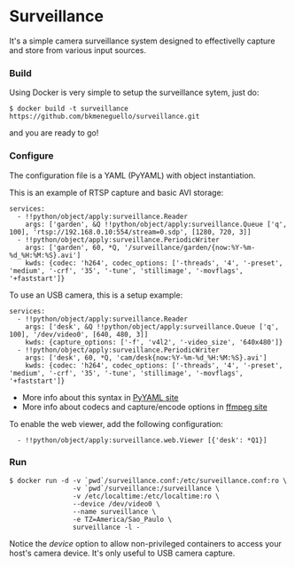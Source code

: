 Surveillance
============

It's a simple camera surveillance system designed to effectivelly capture and store from various input sources.

### Build

Using Docker is very simple to setup the surveillance sytem, just do:
```
$ docker build -t surveillance https://github.com/bkmeneguello/surveillance.git
```
and you are ready to go!

### Configure

The configuration file is a YAML (PyYAML) with object instantiation.

This is an example of RTSP capture and basic AVI storage:
```
services:
  - !!python/object/apply:surveillance.Reader
    args: ['garden', &Q !!python/object/apply:surveillance.Queue ['q', 100], 'rtsp://192.168.0.10:554/stream=0.sdp', [1280, 720, 3]]
  - !!python/object/apply:surveillance.PeriodicWriter
    args: ['garden', 60, *Q, '/surveillance/garden/{now:%Y-%m-%d_%H:%M:%S}.avi']
    kwds: {codec: 'h264', codec_options: ['-threads', '4', '-preset', 'medium', '-crf', '35', '-tune', 'stillimage', '-movflags', '+faststart']}
```

To use an USB camera, this is a setup example:
```
services:
  - !!python/object/apply:surveillance.Reader
    args: ['desk', &Q !!python/object/apply:surveillance.Queue ['q', 100], '/dev/video0', [640, 480, 3]]
    kwds: {capture_options: ['-f', 'v4l2', '-video_size', '640x480']}
  - !!python/object/apply:surveillance.PeriodicWriter
    args: ['desk', 60, *Q, 'cam/desk{now:%Y-%m-%d_%H:%M:%S}.avi']
    kwds: {codec: 'h264', codec_options: ['-threads', '4', '-preset', 'medium', '-crf', '35', '-tune', 'stillimage', '-movflags', '+faststart']}
```

- More info about this syntax in [PyYAML site](http://pyyaml.org/wiki/PyYAMLDocumentation#YAMLsyntax)
- More info about codecs and capture/encode options in [ffmpeg site](https://www.ffmpeg.org/ffmpeg.html)

To enable the web viewer, add the following configuration:
```
  - !!python/object/apply:surveillance.web.Viewer [{'desk': *Q1}]
```

### Run

```
$ docker run -d -v `pwd`/surveillance.conf:/etc/surveillance.conf:ro \
                -v `pwd`/surveillance:/surveillance \
                -v /etc/localtime:/etc/localtime:ro \
                --device /dev/video0 \
                --name surveillance \
                -e TZ=America/Sao_Paulo \
                surveillance -l -
```
Notice the _device_ option to allow non-privileged containers to access your host's camera device. It's only useful to USB camera capture.  